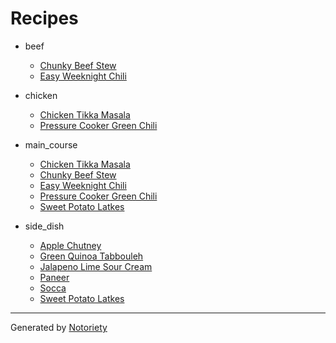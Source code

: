 # Recipes

* beef
  * [Chunky Beef Stew](recipes/chunky_beef_stew.md)
  * [Easy Weeknight Chili](recipes/easy_weeknight_chili.md)

* chicken
  * [Chicken Tikka Masala](recipes/chicken_tikka_masala.md)
  * [Pressure Cooker Green Chili](recipes/pressure_cooker_green_chili.md)

* main_course
  * [Chicken Tikka Masala](recipes/chicken_tikka_masala.md)
  * [Chunky Beef Stew](recipes/chunky_beef_stew.md)
  * [Easy Weeknight Chili](recipes/easy_weeknight_chili.md)
  * [Pressure Cooker Green Chili](recipes/pressure_cooker_green_chili.md)
  * [Sweet Potato Latkes](recipes/sweet_potato_latkes.md)

* side_dish
  * [Apple Chutney](recipes/apple_chutney.md)
  * [Green Quinoa Tabbouleh](recipes/green_quinoa_tabbouleh.md)
  * [Jalapeno Lime Sour Cream](recipes/jalapeno_lime_sour_cream.md)
  * [Paneer](recipes/paneer.md)
  * [Socca](recipes/socca.md)
  * [Sweet Potato Latkes](recipes/sweet_potato_latkes.md)

---

Generated by [Notoriety](https://github.com/aoswalt/notoriety)
